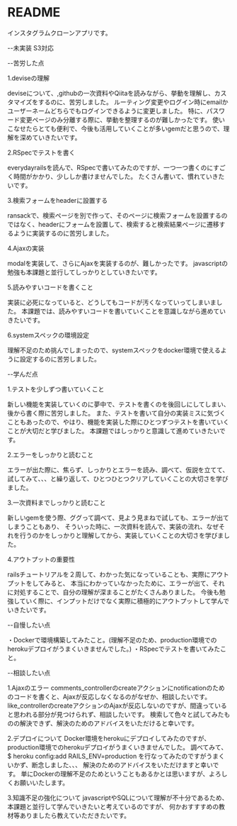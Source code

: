 # README

インスタグラムクローンアプリです。

--未実装
S3対応


--苦労した点

1.deviseの理解

deviseについて、,githubの一次資料やQiitaを読みながら、挙動を理解し、カスタマイズをするのに、苦労しました。
ルーティング変更やログイン時にemailかユーザーネームどちらでもログインできるように変更しました。
特に、パスワード変更ページのみ分離する際に、挙動を整理するのが難しかったです。
使いこなせたらとても便利で、今後も活用していくことが多いgemだと思うので、理解を深めていきたいです。

2.RSpecでテストを書く

everydayrailsを読んで、RSpecで書いてみたのですが、一つ一つ書くのにすごく時間がかかり、少ししか書けませんでした。
たくさん書いて、慣れていきたいです。

3.検索フォームをheaderに設置する

ransackで、検索ページを別で作って、そのページに検索フォームを設置するのではなく、headerにフォームを設置して、検索すると検索結果ページに遷移するように実装するのに苦労しました。

4.Ajaxの実装

modalを実装して、さらにAjaxを実装するのが、難しかったです。
javascriptの勉強も本課題と並行してしっかりとしていきたいです。

5.読みやすいコードを書くこと

実装に必死になっていると、どうしてもコードが汚くなっていってしまいました。
本課題では、読みやすいコードを書いていくことを意識しながら進めていきたいです。

6.systemスペックの環境設定

理解不足のため挑んでしまったので、systemスペックをdocker環境で使えるように設定するのに苦労しました。


--学んだ点

1.テストを少しずつ書いていくこと

新しい機能を実装していくのに夢中で、テストを書くのを後回しにしてしまい、後から書く際に苦労しました。
また、テストを書いて自分の実装ミスに気づくこともあったので、やはり、機能を実装した際にひとつずつテストを書いていくことが大切だと学びました。
本課題ではしっかりと意識して進めていきたいです。

2.エラーをしっかりと読むこと

エラーが出た際に、焦らず、しっかりとエラーを読み、調べて、仮説を立てて、試してみて、、、と繰り返して、ひとつひとつクリアしていくことの大切さを学びました。

3.一次資料までしっかりと読むこと

新しいgemを使う際、ググって調べて、見よう見まねで試しても、エラーが出てしまうこともあり、
そういった時に、一次資料を読んで、実装の流れ、なぜそれを行うのかをしっかりと理解してから、実装していくことの大切さを学びました。

4.アウトプットの重要性

railsチュートリアルを２周して、わかった気になっていることも、実際にアウトプットをしてみると、
本当にわかっていなかったために、エラーが出て、それに対処することで、自分の理解が深まることがたくさんありました。
今後も勉強していく際に、インプットだけでなく実際に積極的にアウトプットして学んでいきたいです。


--自慢したい点

・Dockerで環境構築してみたこと。(理解不足のため、production環境でのherokuデプロイがうまくいきませんでした。)
・RSpecでテストを書いてみたこと。


--相談したい点

1.Ajaxのエラー
comments_controllerのcreateアクションにnotificationのためのコードを書くと、Ajaxが反応しなくなるのがなぜか、相談したいです。
like_controllerのcreateアクションのAjaxが反応しないのですが、間違っていると思われる部分が見つけられず、相談したいです。
検索して色々と試してみたものの解決できず、解決のためのアドバイスをいただけると幸いです。

2.デプロイについて
Docker環境をherokuにデプロイしてみたのですが、production環境でのherokuデプロイがうまくいきませんでした。
調べてみて、
$ heroku config:add RAILS_ENV=production
を行なってみたのですがうまくいかず、断念しました、、、
解決のためのアドバイスをいただけますと幸いです。
単にDockerの理解不足のためということもあるかとは思いますが、よろしくお願いいたします。

3.知識不足の強化について
javascriptやSQLについて理解が不十分であるため、本課題と並行して学んでいきたいと考えているのですが、
何かおすすすめの教材等ありましたら教えていただきたいです。




